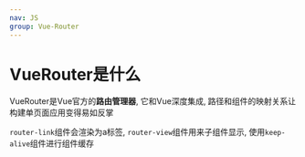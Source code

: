 ```yaml
---
nav: JS
group: Vue-Router
---
```

# VueRouter是什么

VueRouter是Vue官方的**路由管理器**, 它和Vue深度集成, 路径和组件的映射关系让构建单页面应用变得易如反掌

`router-link`组件会渲染为a标签, `router-view`组件用来子组件显示, 使用`keep-alive`组件进行组件缓存

